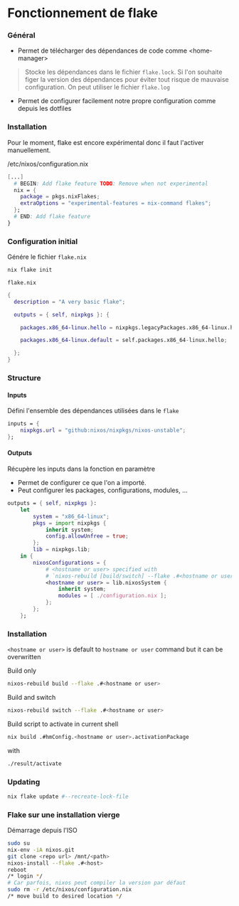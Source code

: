 # Fonctionnement de flake

### Général

- Permet de télécharger des dépendances de code comme \<home-manager>
> Stocke les dépendances dans le fichier `flake.lock`.
> Si l'on souhaite figer la version des dépendances pour éviter tout risque de mauvaise configuration. On peut utiliser le fichier `flake.log`

- Permet de configurer facilement notre propre configuration comme depuis les dotfiles

### Installation

Pour le moment, flake est encore expérimental donc il faut l'activer manuellement.

/etc/nixos/configuration.nix
```nix
[...]
  # BEGIN: Add flake feature TODO: Remove when not experimental
  nix = {
    package = pkgs.nixFlakes;
    extraOptions = "experimental-features = nix-command flakes";
  };
  # END: Add flake feature
}
```

### Configuration initial

Génére le fichier `flake.nix`
```bash
nix flake init
```

`flake.nix`
```nix
{
  description = "A very basic flake";

  outputs = { self, nixpkgs }: {

    packages.x86_64-linux.hello = nixpkgs.legacyPackages.x86_64-linux.hello;

    packages.x86_64-linux.default = self.packages.x86_64-linux.hello;

  };
}
```

### Structure

#### Inputs

Défini l'ensemble des dépendances utilisées dans le `flake`

```nix
inputs = {
    nixpkgs.url = "github:nixos/nixpkgs/nixos-unstable";
};
```

#### Outputs

Récupère les inputs dans la fonction en paramètre
- Permet de configurer ce que l'on a importé.
- Peut configurer les packages, configurations, modules, ...

```nix
outputs = { self, nixpkgs }:
    let
        system = "x86_64-linux";
        pkgs = import nixpkgs {
            inherit system;
            config.allowUnfree = true;
        };
        lib = nixpkgs.lib;
    in {
        nixosConfigurations = {
            # <hostname or user> specified with
            # `nixos-rebuild [build/switch] --flake .#<hostname or user>`
            <hostname or user> = lib.nixosSystem {
                inherit system;
                modules = [ ./configuration.nix ];
            };
        };
    };
```

### Installation

`<hostname or user>` is default to `hostname or user` command but it can be overwritten

Build only

```bash
nixos-rebuild build --flake .#<hostname or user>
```

Build and switch

```bash
nixos-rebuild switch --flake .#<hostname or user>
```

Build script to activate in current shell
```bash
nix build .#hmConfig.<hostname or user>.activationPackage
```
with
```bash
./result/activate
```

### Updating

```bash
nix flake update #--recreate-lock-file
```

### Flake sur une installation vierge

Démarrage depuis l'ISO

```bash
sudo su
nix-env -iA nixos.git
git clone <repo url> /mnt/<path>
nixos-install --flake .#<host>
reboot
/* login */
# Car parfois, nixos peut compiler la version par défaut
sudo rm -r /etc/nixos/configuration.nix
/* move build to desired location */
```